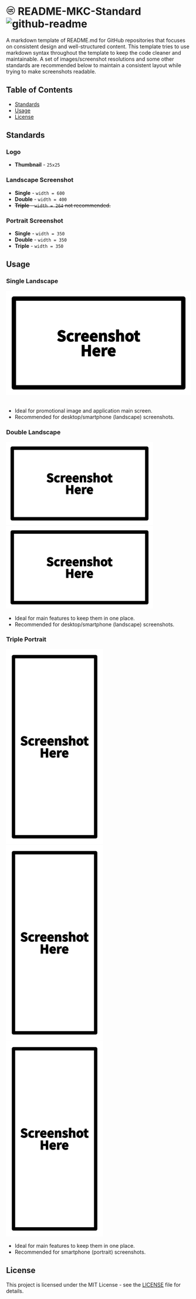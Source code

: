 # ![logo](https://github.com/Mindkerchief/README-MKC-Standard/blob/e6aa6e5d50a7de43b5c7d51e576a6eff42c26573/assets/logo-thumbnail.png) README-MKC-Standard ![github-readme](https://img.shields.io/badge/GitHub-README-FFFFFF)

A markdown template of README.md for GitHub repositories that focuses on consistent design and well-structured content. This template tries to use markdown syntax throughout the template to keep the code cleaner and maintainable. A set of images/screenshot resolutions and some other standards are recommended below to maintain a consistent layout while trying to make screenshots readable.

## Table of Contents
- [Standards](#standards)
- [Usage](#usage)
- [License](#license)

## Standards
### Logo
- **Thumbnail** - `25x25`

### Landscape Screenshot
- **Single** - `width = 600`
- **Double** - `width = 400`
- ~~**Triple** - `width = 264` not recommended.~~

### Portrait Screenshot
- **Single** - `width = 350`
- **Double** - `width = 350`
- **Triple** - `width = 350`

## Usage
### Single Landscape
![screenshot-landscape](https://github.com/Mindkerchief/README-MKC-Standard/blob/e6aa6e5d50a7de43b5c7d51e576a6eff42c26573/assets/screenshot-single-landscape.png) &nbsp;
- Ideal for promotional image and application main screen.
- Recommended for desktop/smartphone (landscape) screenshots.

### Double Landscape
![screenshot-landscape](https://github.com/Mindkerchief/README-MKC-Standard/blob/e6aa6e5d50a7de43b5c7d51e576a6eff42c26573/assets/screenshot-double-landscape.png) &nbsp;
![screenshot-landscape](https://github.com/Mindkerchief/README-MKC-Standard/blob/e6aa6e5d50a7de43b5c7d51e576a6eff42c26573/assets/screenshot-double-landscape.png)
- Ideal for main features to keep them in one place.
- Recommended for desktop/smartphone (landscape) screenshots.

### Triple Portrait
![screenshot-portrait](https://github.com/Mindkerchief/README-MKC-Standard/blob/e6aa6e5d50a7de43b5c7d51e576a6eff42c26573/assets/screenshot-triple-portrait.png) &nbsp;
![screenshot-portrait](https://github.com/Mindkerchief/README-MKC-Standard/blob/e6aa6e5d50a7de43b5c7d51e576a6eff42c26573/assets/screenshot-triple-portrait.png) &nbsp;
![screenshot-portrait](https://github.com/Mindkerchief/README-MKC-Standard/blob/e6aa6e5d50a7de43b5c7d51e576a6eff42c26573/assets/screenshot-triple-portrait.png)
- Ideal for main features to keep them in one place.
- Recommended for smartphone (portrait) screenshots.

## License
This project is licensed under the MIT License - see the [LICENSE](LICENSE) file for details.
